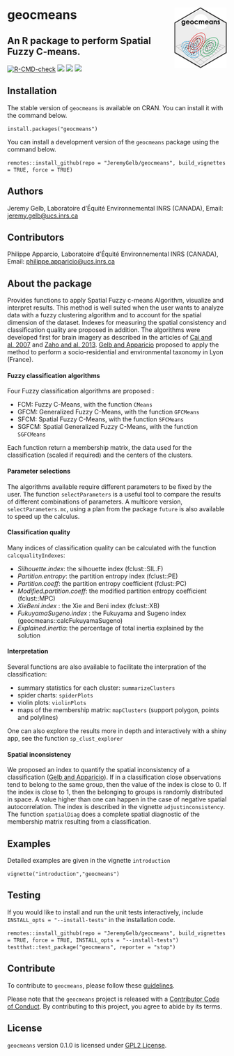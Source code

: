 
<!-- README.md is generated from README.Rmd. Please edit that file -->

# geocmeans <img src='man/figures/geocmeans_logo.png' align="right" height="138.5" />

## An R package to perform Spatial Fuzzy C-means.

<!-- badges: start -->

[![R-CMD-check](https://github.com/JeremyGelb/geocmeans/actions/workflows/R-CMD-check.yaml/badge.svg)](https://github.com/JeremyGelb/geocmeans/actions/workflows/R-CMD-check.yaml)
[![](https://img.shields.io/badge/devel%20version-0.1.1.9000-green.svg)](https://github.com/JeremyGelb/geocmeans)
[![](https://www.r-pkg.org/badges/version/geocmeans?color=blue)](https://cran.r-project.org/package=geocmeans)
[![](http://cranlogs.r-pkg.org/badges/grand-total/geocmeans?color=blue)](https://cran.r-project.org/package=geocmeans)
<!-- badges: end -->

## Installation

The stable version of `geocmeans` is available on CRAN. You can install
it with the command below.

    install.packages("geocmeans")

You can install a development version of the `geocmeans` package using
the command below.

    remotes::install_github(repo = "JeremyGelb/geocmeans", build_vignettes = TRUE, force = TRUE)

## Authors

Jeremy Gelb, Laboratoire d’Équité Environnemental INRS (CANADA), Email:
<jeremy.gelb@ucs.inrs.ca>

## Contributors

Philippe Apparcio, Laboratoire d’Équité Environnemental INRS (CANADA),
Email: <philippe.apparicio@ucs.inrs.ca>

## About the package

Provides functions to apply Spatial Fuzzy c-means Algorithm, visualize
and interpret results. This method is well suited when the user wants to
analyze data with a fuzzy clustering algorithm and to account for the
spatial dimension of the dataset. Indexes for measuring the spatial
consistency and classification quality are proposed in addition. The
algorithms were developed first for brain imagery as described in the
articles of [Cai and
al. 2007](https://doi.org/10.1016/j.patcog.2006.07.011) and [Zaho and
al. 2013](https://doi.org/10.1016/j.dsp.2012.09.016). [Gelb and
Apparicio](https://doi.org/10.4000/cybergeo.36414) proposed to apply the
method to perform a socio-residential and environmental taxonomy in Lyon
(France).

#### Fuzzy classification algorithms

Four Fuzzy classification algorithms are proposed :

-   FCM: Fuzzy C-Means, with the function `CMeans`
-   GFCM: Generalized Fuzzy C-Means, with the function `GFCMeans`
-   SFCM: Spatial Fuzzy C-Means, with the function `SFCMeans`
-   SGFCM: Spatial Generalized Fuzzy C-Means, with the function
    `SGFCMeans`

Each function return a membership matrix, the data used for the
classification (scaled if required) and the centers of the clusters.

#### Parameter selections

The algorithms available require different parameters to be fixed by the
user. The function `selectParameters` is a useful tool to compare the
results of different combinations of parameters. A multicore version,
`selectParameters.mc`, using a plan from the package `future` is also
available to speed up the calculus.

#### Classification quality

Many indices of classification quality can be calculated with the
function `calcqualityIndexes`:

-   *Silhouette.index*: the silhouette index (fclust::SIL.F)
-   *Partition.entropy*: the partition entropy index (fclust::PE)
-   *Partition.coeff*: the partition entropy coefficient (fclust::PC)
-   *Modified.partition.coeff*: the modified partition entropy
    coefficient (fclust::MPC)
-   *XieBeni.index* : the Xie and Beni index (fclust::XB)
-   *FukuyamaSugeno.index* : the Fukuyama and Sugeno index
    (geocmeans::calcFukuyamaSugeno)
-   *Explained.inertia*: the percentage of total inertia explained by
    the solution

#### Interpretation

Several functions are also available to facilitate the interpration of
the classification:

-   summary statistics for each cluster: `summarizeClusters`
-   spider charts: `spiderPlots`
-   violin plots: `violinPlots`
-   maps of the membership matrix: `mapClusters` (support polygon,
    points and polylines)
    
One can also explore the results more in depth and interactively with a shiny app, see the function `sp_clust_explorer` 

#### Spatial inconsistency

We proposed an index to quantify the spatial inconsistency of a
classification ([Gelb and
Apparicio](https://doi.org/10.4000/cybergeo.36414)). If in a
classification close observations tend to belong to the same group, then
the value of the index is close to 0. If the index is close to 1, then
the belonging to groups is randomly distributed in space. A value higher
than one can happen in the case of negative spatial autocorrelation. The
index is described in the vignette `adjustinconsistency`. The function
`spatialDiag` does a complete spatial diagnostic of the membership
matrix resulting from a classification.

## Examples

Detailed examples are given in the vignette `introduction`

    vignette("introduction","geocmeans")

## Testing

If you would like to install and run the unit tests interactively,
include `INSTALL_opts = "--install-tests"` in the installation code.

    remotes::install_github(repo = "JeremyGelb/geocmeans", build_vignettes = TRUE, force = TRUE, INSTALL_opts = "--install-tests")
    testthat::test_package("geocmeans", reporter = "stop")

## Contribute

To contribute to `geocmeans`, please follow these
[guidelines](https://github.com/JeremyGelb/geocmeans/blob/master/CONTRIBUTING.md).

Please note that the `geocmeans` project is released with a [Contributor
Code of
Conduct](https://github.com/JeremyGelb/geocmeans/blob/master/CONDUCT.md).
By contributing to this project, you agree to abide by its terms.

## License

`geocmeans` version 0.1.0 is licensed under [GPL2
License](https://github.com/JeremyGelb/geocmeans/blob/master/LICENSE.txt).
